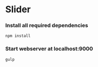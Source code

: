 # Slider

### Install all required dependencies
```
npm install
```

### Start webserver at localhost:9000
```
gulp
```
